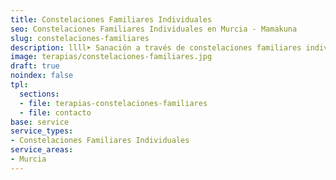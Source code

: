 ```yaml
---
title: Constelaciones Familiares Individuales
seo: Constelaciones Familiares Individuales en Murcia - Mamakuna
slug: constelaciones-familiares
description: llll➤ Sanación a través de constelaciones familiares individuales ✅ por Afree.
image: terapias/constelaciones-familiares.jpg
draft: true
noindex: false
tpl:
  sections:
  - file: terapias-constelaciones-familiares
  - file: contacto
base: service
service_types:
- Constelaciones Familiares Individuales
service_areas:
- Murcia
---
```


